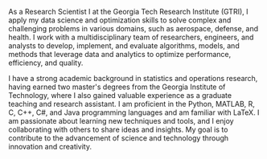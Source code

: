 As a Research Scientist I at the Georgia Tech Research Institute (GTRI), I apply my data science and optimization skills to solve complex and challenging problems in various domains, such as aerospace, defense, and health. I work with a multidisciplinary team of researchers, engineers, and analysts to develop, implement, and evaluate algorithms, models, and methods that leverage data and analytics to optimize performance, efficiency, and quality.

I have a strong academic background in statistics and operations research, having earned two master's degrees from the Georgia Institute of Technology, where I also gained valuable experience as a graduate teaching and research assistant. I am proficient in the Python, MATLAB, R, C, C++, C#, and Java programming languages and am familiar with LaTeX. I am passionate about learning new techniques and tools, and I enjoy collaborating with others to share ideas and insights. My goal is to contribute to the advancement of science and technology through innovation and creativity.
